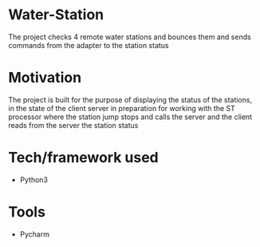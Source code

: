 # Water-Station
The project checks 4 remote water stations and bounces them and sends commands from the adapter to the station status

# Motivation
The project is built for the purpose of displaying the status of the stations, in the state of the client server in preparation for working with the ST processor where the station jump stops and calls the server and the client reads from the server the station status

# Tech/framework used
 - Python3
 
 # Tools
 - Pycharm

